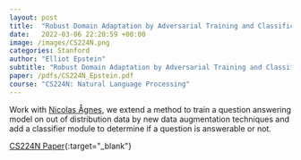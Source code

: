 ```yaml
---
layout: post
title:  "Robust Domain Adaptation by Adversarial Training and Classification"
date:   2022-03-06 22:20:59 +00:00
image: /images/CS224N.png
categories: Stanford
author: "Elliot Epstein"
subtitle: "Robust Domain Adaptation by Adversarial Training and Classification"
paper: /pdfs/CS224N_Epstein.pdf
course: "CS224N: Natural Language Processing"
---
```

 Work with <a href="https://www.linkedin.com/in/nicolas-aagnes">Nicolas Ågnes</a>, we extend a method to train a question answering model on out of distribution data by new data augmentation techniques and add a classifier module to determine if a question is answerable or not.

[CS224N Paper](/pdfs/CS224N_Epstein.pdf){:target="_blank"}
